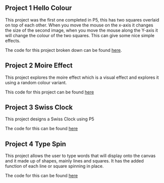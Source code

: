 ## Project 1 Hello Colour
This project was the first one completed in P5, this has two squares overlaid on top of each other. When you move the mouse on the x-axis it changes the size of the second image, when you move the mouse along the Y-axis it will change the colour of the two squares. This can give some nice simple effects. 

The code for this project broken down can be found [here](https://github.com/kinsella272727/creativeCoding/tree/master/P.1%20Color/Exercise.01-Hello%20Color).

## Project 2 Moire Effect
This project explores the moire effect which is a visual effect and explores it using a random colour variant.

This code for this project can be found [here](https://github.com/kinsella272727/creativeCoding/tree/master/Moire_Effect)

## Project 3 Swiss Clock
This project designs a Swiss Clock using P5

The code for this can be found [here](https://github.com/kinsella272727/creativeCoding/tree/master/Swiss_Clock)

## Project 4 Type Spin
This project allows the user to type words that will display onto the canvas and it made up of shapes, mainly lines and squares. It has the added function of each line or square spinning in place.

The code for this can be found [here](https://github.com/kinsella272727/creativeCoding/tree/master/Typing_Spinning)


